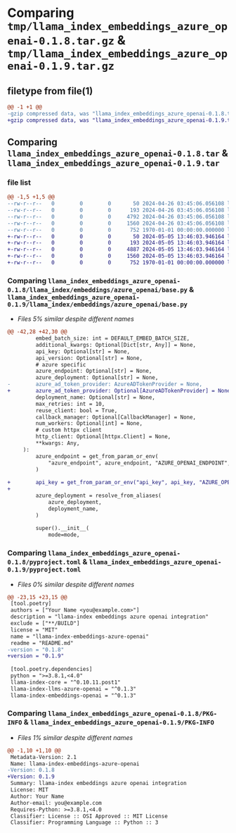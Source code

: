 # Comparing `tmp/llama_index_embeddings_azure_openai-0.1.8.tar.gz` & `tmp/llama_index_embeddings_azure_openai-0.1.9.tar.gz`

## filetype from file(1)

```diff
@@ -1 +1 @@
-gzip compressed data, was "llama_index_embeddings_azure_openai-0.1.8.tar", max compression
+gzip compressed data, was "llama_index_embeddings_azure_openai-0.1.9.tar", max compression
```

## Comparing `llama_index_embeddings_azure_openai-0.1.8.tar` & `llama_index_embeddings_azure_openai-0.1.9.tar`

### file list

```diff
@@ -1,5 +1,5 @@
--rw-r--r--   0        0        0       50 2024-04-26 03:45:06.056108 llama_index_embeddings_azure_openai-0.1.8/README.md
--rw-r--r--   0        0        0      193 2024-04-26 03:45:06.056108 llama_index_embeddings_azure_openai-0.1.8/llama_index/embeddings/azure_openai/__init__.py
--rw-r--r--   0        0        0     4792 2024-04-26 03:45:06.056108 llama_index_embeddings_azure_openai-0.1.8/llama_index/embeddings/azure_openai/base.py
--rw-r--r--   0        0        0     1560 2024-04-26 03:45:06.056108 llama_index_embeddings_azure_openai-0.1.8/pyproject.toml
--rw-r--r--   0        0        0      752 1970-01-01 00:00:00.000000 llama_index_embeddings_azure_openai-0.1.8/PKG-INFO
+-rw-r--r--   0        0        0       50 2024-05-05 13:46:03.946164 llama_index_embeddings_azure_openai-0.1.9/README.md
+-rw-r--r--   0        0        0      193 2024-05-05 13:46:03.946164 llama_index_embeddings_azure_openai-0.1.9/llama_index/embeddings/azure_openai/__init__.py
+-rw-r--r--   0        0        0     4887 2024-05-05 13:46:03.946164 llama_index_embeddings_azure_openai-0.1.9/llama_index/embeddings/azure_openai/base.py
+-rw-r--r--   0        0        0     1560 2024-05-05 13:46:03.946164 llama_index_embeddings_azure_openai-0.1.9/pyproject.toml
+-rw-r--r--   0        0        0      752 1970-01-01 00:00:00.000000 llama_index_embeddings_azure_openai-0.1.9/PKG-INFO
```

### Comparing `llama_index_embeddings_azure_openai-0.1.8/llama_index/embeddings/azure_openai/base.py` & `llama_index_embeddings_azure_openai-0.1.9/llama_index/embeddings/azure_openai/base.py`

 * *Files 5% similar despite different names*

```diff
@@ -42,28 +42,30 @@
         embed_batch_size: int = DEFAULT_EMBED_BATCH_SIZE,
         additional_kwargs: Optional[Dict[str, Any]] = None,
         api_key: Optional[str] = None,
         api_version: Optional[str] = None,
         # azure specific
         azure_endpoint: Optional[str] = None,
         azure_deployment: Optional[str] = None,
-        azure_ad_token_provider: AzureADTokenProvider = None,
+        azure_ad_token_provider: Optional[AzureADTokenProvider] = None,
         deployment_name: Optional[str] = None,
         max_retries: int = 10,
         reuse_client: bool = True,
         callback_manager: Optional[CallbackManager] = None,
         num_workers: Optional[int] = None,
         # custom httpx client
         http_client: Optional[httpx.Client] = None,
         **kwargs: Any,
     ):
         azure_endpoint = get_from_param_or_env(
             "azure_endpoint", azure_endpoint, "AZURE_OPENAI_ENDPOINT", ""
         )
 
+        api_key = get_from_param_or_env("api_key", api_key, "AZURE_OPENAI_API_KEY")
+
         azure_deployment = resolve_from_aliases(
             azure_deployment,
             deployment_name,
         )
 
         super().__init__(
             mode=mode,
```

### Comparing `llama_index_embeddings_azure_openai-0.1.8/pyproject.toml` & `llama_index_embeddings_azure_openai-0.1.9/pyproject.toml`

 * *Files 0% similar despite different names*

```diff
@@ -23,15 +23,15 @@
 [tool.poetry]
 authors = ["Your Name <you@example.com>"]
 description = "llama-index embeddings azure openai integration"
 exclude = ["**/BUILD"]
 license = "MIT"
 name = "llama-index-embeddings-azure-openai"
 readme = "README.md"
-version = "0.1.8"
+version = "0.1.9"
 
 [tool.poetry.dependencies]
 python = ">=3.8.1,<4.0"
 llama-index-core = "^0.10.11.post1"
 llama-index-llms-azure-openai = "^0.1.3"
 llama-index-embeddings-openai = "^0.1.3"
```

### Comparing `llama_index_embeddings_azure_openai-0.1.8/PKG-INFO` & `llama_index_embeddings_azure_openai-0.1.9/PKG-INFO`

 * *Files 1% similar despite different names*

```diff
@@ -1,10 +1,10 @@
 Metadata-Version: 2.1
 Name: llama-index-embeddings-azure-openai
-Version: 0.1.8
+Version: 0.1.9
 Summary: llama-index embeddings azure openai integration
 License: MIT
 Author: Your Name
 Author-email: you@example.com
 Requires-Python: >=3.8.1,<4.0
 Classifier: License :: OSI Approved :: MIT License
 Classifier: Programming Language :: Python :: 3
```

